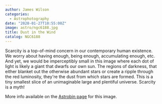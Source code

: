 ```yaml
---
author: James Wilson
categories:
  - Astrophotography
date: "2020-01-27T10:55:00Z"
image: astro/ngc6188.jpg
title: Dust in the Wind
catalog: NGC6188
---
```


Scarcity is a top-of-mind concern in our contemporary human existence. We worry about having enough, being enough, accumulating enough, etc. And yet, we would be imperceptibly small in this image where each dot of light is likely a giant that dwarfs our own sun. The regions of darkness, that either blanket out the otherwise abundant stars or create a ripple through the red luminosity, they're the dust from which stars are formed. This is a tiny smallest slice of an unimaginable large and plentiful universe. Scarcity is a myth!

More info available on the [Astrobin page](https://www.astrobin.com/veh1km/0/) for this image.
